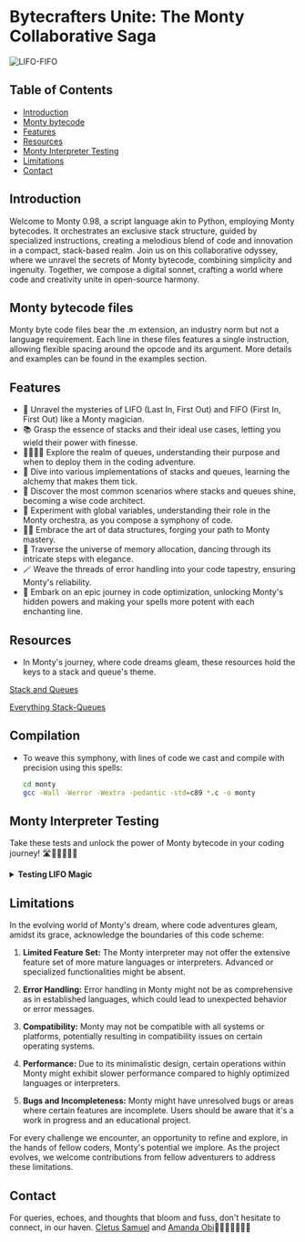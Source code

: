 # Bytecrafters Unite: The Monty Collaborative Saga

![LIFO-FIFO](https://thumbs.dreamstime.com/b/lifo-fifo-last-first-out-symbol-changes-concept-words-lifo-to-fifo-wooden-blocks-beautiful-grey-table-grey-background-243406275.jpg)

## Table of Contents

- [Introduction](#introduction)
- [Monty bytecode](#monty-bytecode-files)
- [Features](#features)
- [Resources](#resources)
- [Monty Interpreter Testing](#monty-interpreter-testing)
- [Limitations](#limitations)
- [Contact](#contact)

## Introduction

Welcome to Monty 0.98, a script language akin to Python, employing Monty bytecodes. It orchestrates an exclusive stack structure, guided by specialized instructions, creating a melodious blend of code and innovation in a compact, stack-based realm.
Join us on this collaborative odyssey, where we unravel the secrets of Monty bytecode, combining simplicity and ingenuity. Together, we compose a digital sonnet, crafting a world where code and creativity unite in open-source harmony.

## Monty bytecode files

Monty byte code files bear the .m extension, an industry norm but not a language requirement. Each line in these files features a single instruction, allowing flexible spacing around the opcode and its argument. More details and examples can be found in the examples section.

## Features

- 🧐 Unravel the mysteries of LIFO (Last In, First Out) and FIFO (First In, First Out) like a Monty magician.
- 📚 Grasp the essence of stacks and their ideal use cases, letting you wield their power with finesse.
- 🚶‍♂️🚶‍♀️ Explore the realm of queues, understanding their purpose and when to deploy them in the coding adventure.
- 🧮 Dive into various implementations of stacks and queues, learning the alchemy that makes them tick.
- 🌆 Discover the most common scenarios where stacks and queues shine, becoming a wise code architect.
- 🧪 Experiment with global variables, understanding their role in the Monty orchestra, as you compose a symphony of code.
- 🧙‍♂️ Embrace the art of data structures, forging your path to Monty mastery.
- 🌌 Traverse the universe of memory allocation, dancing through its intricate steps with elegance.
- 🪄 Weave the threads of error handling into your code tapestry, ensuring Monty's reliability.
- 🚀 Embark on an epic journey in code optimization, unlocking Monty's hidden powers and making your spells more potent with each enchanting line.

## Resources

- In Monty's journey, where code dreams gleam, these resources hold the keys to a stack and queue's theme.

[Stack and Queues](https://www.geeksforgeeks.org/difference-between-stack-and-queue-data-structures/)

[Everything Stack-Queues](https://everythingcomputerscience.com/discrete_mathematics/Stacks_and_Queues.html)

## Compilation

- To weave this symphony, with lines of code we cast and compile with precision using this spells:

    ```bash
    cd monty
    gcc -Wall -Werror -Wextra -pedantic -std=c89 *.c -o monty
    ```

## Monty Interpreter Testing

Take these tests and unlock the power of Monty bytecode in your coding journey! 🛣️🚶🚶‍♂️🚶‍♀️

<details>

<summary><strong>Testing LIFO Magic</strong></summary>

1. Create a new Monty script file named `lifo_test.m` and open it with your favorite text editor.
2. Add the following Monty bytecode to the script:

   ```plaintext
   push 1
   push 2
   push 3
   pall

3. Save the script file and close the text editor.
4. In your terminal, run the Monty interpreter with the script:

    ```bash
    ./monty lifo_test.m
    ```

5. Witness the magic as it displays the values in LIFO (Last In,  First Out) order:

    ```plaintext
    3
    2 
    1
    ```

### Unleashing FIFO Sorcery

1. Create another Monty script file named `fifo_test.m` and open it with your mystical text editor.
2. Craft the following Monty bytecode incantation:

    ```plaintext
    push 1
    push 2
    push 3
    pall
    ```

3. Open your terminal and command the Monty interpreter to read the script.

    ```plaintext
    ./monty fifo_test.m
    ```

4. Behold the enchantment as it reveals the values in FIFO (First In, First Out) order:

    ```plaintext
    1
    2
    3
    ```

### Journey into Error Realms

1. Forge a Monty script called error_test.m and let your code adventures begin.
2. Insert the following Monty bytecode in your script:

    ```plaintext
    pop
    pchar
    ```

3. Save the script and release your text editor for a moment.
4. Cast the Monty interpreter spell on the script: `./monty error_test.m`
5. Witness the incantation's consequences as it dances with errors, unraveling the mysteries of error handling.

    ```javascript
    Error: Can't pop an empty stack
    ```

### Code Optimization Quest

1. Embark on an epic code optimization quest with a script named `optimize_test.m`
2. Channel your knowledge into this Monty bytecode masterpiece

    ```javascript
    push 5
    push 10
    mul
    pall
    ```

3. Save your script
4. Open your terminal, and set the Monty interpreter on the script: `./monty optimize_test.m`
5. Experience the results as Monty's magic optimizes your code and leaves you in awe.

    ```javascript
    50
    ```

</details>

## Limitations

In the evolving world of Monty's dream, where code adventures gleam, amidst its grace, acknowledge the boundaries of this code scheme:

1. **Limited Feature Set:** The Monty interpreter may not offer the extensive feature set of more mature languages or interpreters. Advanced or specialized functionalities might be absent.

2. **Error Handling:** Error handling in Monty might not be as comprehensive as in established languages, which could lead to unexpected behavior or error messages.

3. **Compatibility:** Monty may not be compatible with all systems or platforms, potentially resulting in compatibility issues on certain operating systems.

4. **Performance:** Due to its minimalistic design, certain operations within Monty might exhibit slower performance compared to highly optimized languages or interpreters.

5. **Bugs and Incompleteness:** Monty might have unresolved bugs or areas where certain features are incomplete. Users should be aware that it's a work in progress and an educational project.

For every challenge we encounter, an opportunity to refine and explore, in the hands of fellow coders, Monty's potential we implore. As the project evolves, we welcome contributions from fellow adventurers to address these limitations.

## Contact

For queries, echoes, and thoughts that bloom and fuss, don't hesitate to connect, in our haven. [Cletus Samuel](https://cletsymedia.github.io/Prof-Portfolio/) and [Amanda Obi](https://github.com/ObiChika)🙏🙏🙏🙏🙏🙏🙏
